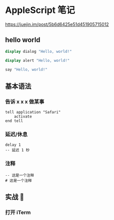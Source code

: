 # AppleScript 笔记

https://juejin.im/post/5b6d6425e51d451905715012

## hello world

```scheme
display dialog "Hello, world!"

display alert "Hello, world!"

say "Hello, world!"
```



 

## 基本语法

### 告诉 x x x 做某事

```
tell application "Safari"
	activate
end tell
```



### 延迟/休息

```
delay 1
-- 延迟 1 秒
```



### 注释

```
-- 这是一个注释
# 这是一个注释
```



## 实战 🤣



### 打开 iTerm

```

```


